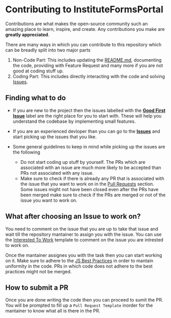 # Contributing to InstituteFormsPortal

Contributions are what makes the open-source community such an amazing place to
learn, inspire, and create. Any contributions you make are **greatly
appreciated**.

There are many ways in which you can contribute to this repository which can be breadly split into two major parts
1. Non-Code Part: This includes updating the [README.md](https://github.com/oss2019/InstituteFormsPortal/blob/main/README.md), documenting the code, providing with Feature Request and many more if you are not good at coding stuff up.
2. Coding Part: This includes directly interacting with the code and solving [Issues](https://github.com/oss2019/InstituteFormsPortal/issues).

## Finding what to do
- If you are new to the project then the issues labelled with the [**Good First Issue**](https://github.com/oss2019/InstituteFormsPortal/labels/good%20first%20issue) label are the right place for you to start with. These will help you understand the codebase by implementing small features.

- If you are an experienced devloper than you can go to the [**Issues**](https://github.com/oss2019/InstituteFormsPortal/issues) and start picking up the issues that you like.

- Some general guidelines to keep in mind while picking up the issues are the following
  - Do not start coding up stuff by yourself. The PRs which are associated with an issue are much more likely to be accepted than PRs not associated with any issue.
  - Make sure to check if there is already any PR that is associated with the issue that you want to work on in the [Pull Requests](https://github.com/oss2019/InstituteFormsPortal/pulls) section. Some issues might not have been closed even after the PRs have been merged make sure to check if the PRs are merged or not of the issue you want to work on.

## What after choosing an Issue to work on?
You need to comment on the issue that you are up to take that issue and wait till the repository mantainer to assign you with the issue. You can use the 
[Interested To Work](/#) template to comment on the issue you are intrested to work on.

Once the mantainer assignes you with the task then you can start working on it. Make sure to adhere to the [JS Best Practices](https://code.tutsplus.com/24-javascript-best-practices-for-beginners--net-5399t) in order to mantain uniformity in the code. PRs in which code does not adhere to the best practices might not be merged.

## How to submit a PR
Once you are done writing the code then you can proceed to sumit the PR. You will be prompted to fill up a `Pull Request Template` inorder for the mantainer to know what all is there in the PR.

